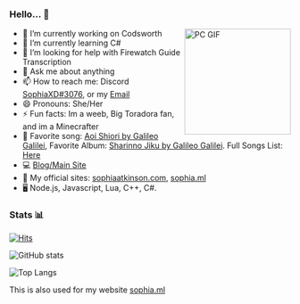 ### Hello... 🌸
<img align="right" alt="PC GIF" src="https://sophia.ml/cdn/PC.gif" width="190" />

- 🔭 I’m currently working on Codsworth
- 🌱 I’m currently learning C#
- 🤔 I’m looking for help with Firewatch Guide Transcription 
- 💬 Ask me about anything
- 📫 How to reach me: Discord [SophiaXD#3076](https://discord.com/users/420297282676719618), or my [Email](mailto:sophia@sophiaatkinson.com)
- 😄 Pronouns: She/Her
- ⚡ Fun facts: Im a weeb, Big Toradora fan, and im a Minecrafter
- 🎵 Favorite song: [Aoi Shiori by Galileo Galilei](https://www.youtube.com/watch?v=T3bxbVGWy5k), Favorite Album: [Sharinno Jiku by Galileo Galilei](https://open.spotify.com/album/0LfxOWTVdWR5QSJFUB1Vyz). Full Songs List: [Here](https://music.sophia.ml/) 
- 💻 [Blog/Main Site](https://sophiaatkinson.com/)
- 📁 My official sites: [sophiaatkinson.com](https://sophiaatkinson.com/), [sophia.ml](https://sophia.ml/)
- 🖥 Node.js, Javascript, Lua, C++, C#.
### Stats 📊
[![Hits](https://hits.seeyoufarm.com/api/count/incr/badge.svg?url=https%3A%2F%2Fsophia.ml&count_bg=%238D00FF&title_bg=%23000000&icon=visualstudiocode.svg&icon_color=%23008CFF&title=Page+Views+&edge_flat=false)](https://sophia.ml/)

![GitHub stats](https://github-readme-stats.vercel.app/api?username=SophiaAtkinson&show_icons=true&theme=dark&line_height=27") <br />

![Top Langs](https://github-readme-stats.vercel.app/api/top-langs/?username=SophiaAtkinson&theme=dark&hide_langs_below=1)

This is also used for my website [sophia.ml](https://sophia.ml/)
